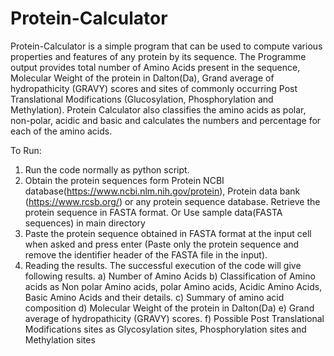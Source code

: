 # Protein-Calculator

Protein-Calculator is a simple program that can be used to compute various properties and features of any protein by its sequence. The Programme output provides total number of Amino Acids present in the sequence, Molecular Weight of the protein in Dalton(Da), Grand average of hydropathicity (GRAVY) scores and sites of commonly occurring Post Translational Modifications (Glucosylation, Phosphorylation and Methylation). Protein Calculator also classifies the amino acids as polar, non-polar, acidic and basic and calculates the numbers and percentage for each of the amino acids. 

To Run:
1. Run the code normally as python script. 
2. Obtain the protein sequences form Protein NCBI database(https://www.ncbi.nlm.nih.gov/protein), Protein data bank (https://www.rcsb.org/) or any protein sequence database. Retrieve the protein sequence in FASTA format. Or Use sample data(FASTA sequences) in main directory
3. Paste the protein sequence obtained in FASTA format at the input cell when asked and press enter (Paste only the protein sequence and remove the identifier header of the FASTA file in the input).
4. Reading the results.
   The successful execution of the code will give following results. 
   a) Number of Amino Acids
   b) Classification of Amino acids as Non polar Amino acids, polar Amino acids, Acidic Amino Acids, Basic Amino Acids and their details.
   c) Summary of amino acid composition
   d) Molecular Weight of the protein in Dalton(Da)
   e) Grand average of hydropathicity (GRAVY) scores.
   f) Possible Post Translational Modifications sites as Glycosylation sites, Phosphorylation sites and Methylation sites
